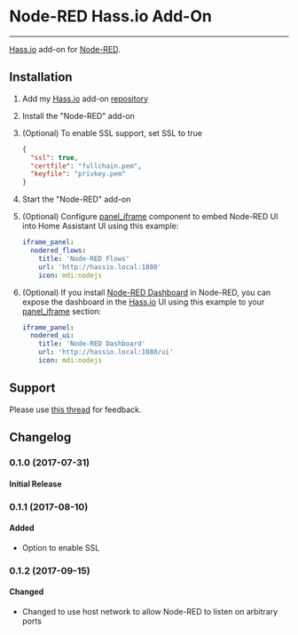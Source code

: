 # Node-RED Hass.io Add-On
---------

[Hass.io](https://home-assistant.io/hassio/) add-on for [Node-RED](https://nodered.org/).

## Installation

1. Add my [Hass.io](https://home-assistant.io/hassio/) add-on [repository](https://github.com/notoriousbdg/hassio-addons)
2. Install the "Node-RED" add-on
3. (Optional) To enable SSL support, set SSL to true

    ```json
    {
      "ssl": true,
      "certfile": "fullchain.pem",
      "keyfile": "privkey.pem"
    }
    ```

4. Start the "Node-RED" add-on
5. (Optional) Configure [panel_iframe](https://home-assistant.io/components/panel_iframe/) component to embed Node-RED UI into Home Assistant UI using this example:

    ```yaml
    iframe_panel:
      nodered_flows:
        title: 'Node-RED Flows'
        url: 'http://hassio.local:1880'
        icon: mdi:nodejs
    ```

6. (Optional) If you install [Node-RED Dashboard](https://github.com/node-red/node-red-dashboard) in Node-RED, you can expose the dashboard in the [Hass.io](https://home-assistant.io/hassio/) UI using this example to your [panel_iframe](https://home-assistant.io/components/panel_iframe/) section:

    ```yaml
    iframe_panel:
      nodered_ui:
        title: 'Node-RED Dashboard'
        url: 'http://hassio.local:1880/ui'
        icon: mdi:nodejs
    ```

## Support

Please use [this thread](https://community.home-assistant.io/t/repository-notoriousbdg-add-ons-node-red-and-ha-bridge/23247) for feedback.

## Changelog

### 0.1.0 (2017-07-31)
#### Initial Release

### 0.1.1 (2017-08-10)
#### Added
- Option to enable SSL

### 0.1.2 (2017-09-15)
#### Changed
- Changed to use host network to allow Node-RED to listen on arbitrary ports
